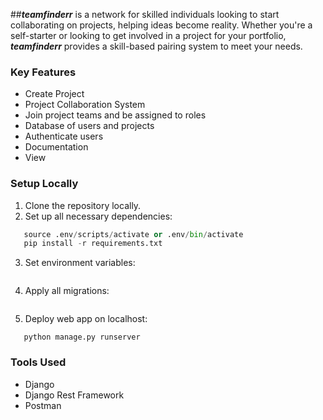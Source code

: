 ##***teamfinderr*** 
is a network for skilled individuals looking to start collaborating on projects, helping ideas become reality. Whether you're a self-starter or looking to get involved in a project for your portfolio, ***teamfinderr*** provides a skill-based pairing system to meet your needs.

### Key Features

- Create Project
- Project Collaboration System
- Join project teams and be assigned to roles
- Database of users and projects
- Authenticate users
- Documentation
- View

### Setup Locally

1. Clone the repository locally.
2. Set up all necessary dependencies:
 ```python -m venv .env
    source .env/scripts/activate or .env/bin/activate
    pip install -r requirements.txt
 ```

3. Set environment variables:
```$env:DJANGO_SECRET_KEY='secret'
```

4. Apply all migrations:
```python manage.py migrate
```

5. Deploy web app on localhost:
```
   python manage.py runserver
```

### Tools Used

- Django
- Django Rest Framework
- Postman
